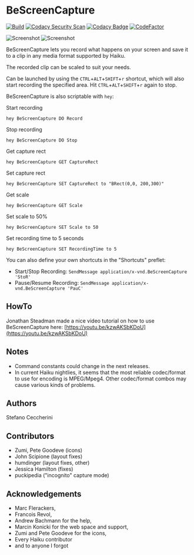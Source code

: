 # BeScreenCapture

[![Build](https://github.com/jackburton79/bescreencapture/actions/workflows/build.yml/badge.svg)](https://github.com/jackburton79/bescreencapture/actions/workflows/build.yml)
[![Codacy Security Scan](https://github.com/jackburton79/bescreencapture/actions/workflows/codacy-analysis.yml/badge.svg)](https://github.com/jackburton79/bescreencapture/actions/workflows/codacy-analysis.yml)
[![Codacy Badge](https://api.codacy.com/project/badge/Grade/63f373e0c5c04abfa329e6d505d1f014)](https://app.codacy.com/gh/jackburton79/bescreencapture?utm_source=github.com&utm_medium=referral&utm_content=jackburton79/bescreencapture&utm_campaign=Badge_Grade_Settings)
[![CodeFactor](https://www.codefactor.io/repository/github/jackburton79/bescreencapture/badge)](https://www.codefactor.io/repository/github/jackburton79/bescreencapture)

![Screenshot](https://raw.github.com/jackburton79/bescreencapture/master/BeScreenCapture.png) ![Screenshot](https://raw.github.com/jackburton79/bescreencapture/master/BeScreenCapture-options.png)

BeScreenCapture lets you record what happens on your screen and save it 
to a clip in any media format supported by Haiku.

The recorded clip can be scaled to suit your needs.

Can be launched by using the `CTRL`+`ALT`+`SHIFT`+`r` shortcut, which will 
also start recording the specified area.
Hit `CTRL`+`ALT`+`SHIFT`+`r` again to stop.

BeScreenCapture is also scriptable with `hey`:

Start recording

`hey BeScreenCapture DO Record`

Stop recording

`hey BeScreenCapture DO Stop`
 
Get capture rect 

`hey BeScreenCapture GET CaptureRect`

Set capture rect

`hey BeScreenCapture SET CaptureRect to "BRect(0,0, 200,300)"`

Get scale

`hey BeScreenCapture GET Scale`

Set scale to 50%

`hey BeScreenCapture SET Scale to 50`

Set recording time to 5 seconds

`hey BeScreenCapture SET RecordingTime to 5`

You can also define your own shortcuts in the "Shortcuts" preflet:

*   Start/Stop Recording: `SendMessage application/x-vnd.BeScreenCapture 'StoR'`
*   Pause/Resume Recording: `SendMessage application/x-vnd.BeScreenCapture 'PauC'`

## HowTo

Jonathan Steadman made a nice video tutorial on how to use BeScreenCapture 
here: [https://youtu.be/kzwAKSbKDoU](https://youtu.be/kzwAKSbKDoU)

## Notes

*   Command constants could change in the next releases.
*   In current Haiku nightlies, it seems that the most reliable codec/format to use for encoding is MPEG/Mpeg4. Other codec/format combos may cause various kinds of problems.

## Authors

Stefano Ceccherini

## Contributors

*   Zumi, Pete Goodeve (icons)
*   John Scipione (layout fixes)
*   humdinger (layout fixes, other)
*   Jessica Hamilton (fixes)
*   puckipedia ("incognito" capture mode)

## Acknowledgements

*   Marc Flerackers,
*   Francois Revol,
*   Andrew Bachmann for the help,
*   Marcin Konicki for the web space and support,
*   Zumi and Pete Goodeve for the icons,
*   Every Haiku contributor
*   and to anyone I forgot
